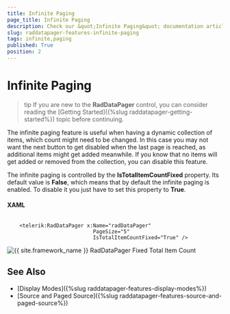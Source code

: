 ```yaml
---
title: Infinite Paging
page_title: Infinite Paging
description: Check our &quot;Infinite Paging&quot; documentation article for the RadDataPager {{ site.framework_name }} control.
slug: raddatapager-features-infinite-paging
tags: infinite,paging
published: True
position: 2
---
```


# Infinite Paging

>tip If you are new to the __RadDataPager__ control, you can consider reading the [Getting Started]({%slug raddatapager-getting-started%}) topic before continuing.

The infinite paging feature is useful when having a dynamic collection of items, which count might need to be changed. In this case you may not want the next button to get disabled when the last page is reached, as additional items might get added meanwhile. If you know that no items will get added or removed from the collection, you can disable this feature.

The infinite paging is controlled by the __IsTotalItemCountFixed__ property. Its default value is __False__, which means that by default the infinite paging is enabled. To disable it you just have to set this property to __True__.

#### __XAML__
```XAML

	<telerik:RadDataPager x:Name="radDataPager"
	                        PageSize="5"
	                        IsTotalItemCountFixed="True" />
```

 ![{{ site.framework_name }} RadDataPager Fixed Total Item Count](images/RadDataPager_Features_InfinitePaging_01.png)

## See Also 
 * [Display Modes]({%slug raddatapager-features-display-modes%})
 * [Source and Paged Source]({%slug raddatapager-features-source-and-paged-source%})
